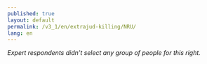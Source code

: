 ```yaml
---
published: true
layout: default
permalink: /v3_1/en/extrajud-killing/NRU/
lang: en
---
```

_Expert respondents didn’t select any group of people for this right._
